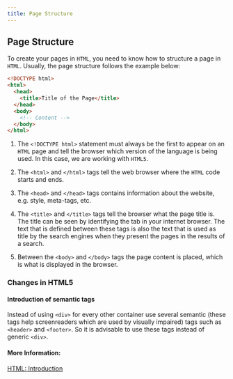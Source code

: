 ```yaml
---
title: Page Structure
---
```

## Page Structure

To create your pages in `HTML`, you need to know how to structure a page in `HTML`. Usually, the page structure follows the example below:

```HTML
<!DOCTYPE html>
<html>
  <head>
    <title>Title of the Page</title>
  </head>
  <body>
    <!-- Content -->
  </body>
</html>
```
1. The `<!DOCTYPE html>` statement must always be the first to appear on an `HTML` page and tell the browser which version of the language is being used. In this case, we are working with `HTML5`.

1. The `<html>` and `</html>` tags tell the web browser where the `HTML` code starts and ends.

1. The `<head>` and `</head>` tags contains information about the website, e.g. style, meta-tags, etc.

1. The `<title>` and `</title>` tags tell the browser what the page title is. The title can be seen by identifying the tab in your internet browser. The text that is defined between these tags is also the text that is used as title by the search engines when they present the pages in the results of a search.

1. Between the `<body>` and `</body>` tags the page content is placed, which is what is displayed in the browser.

### Changes in HTML5

#### Introduction of semantic tags
Instead of using `<div>` for every other container use several semantic (these tags help screenreaders which are used by visually
impaired) tags such as `<header>` and `<footer>`. So it is advisable to use these tags instead of generic `<div>`. 

#### More Information:
[HTML: Introduction](https://www.w3schools.com/html/html_intro.asp)
